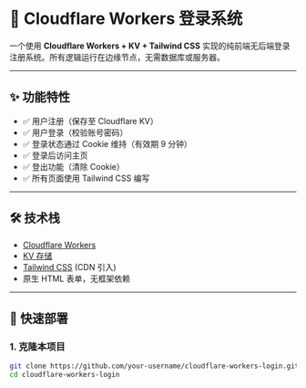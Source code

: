 # 📘 Cloudflare Workers 登录系统

一个使用 **Cloudflare Workers + KV + Tailwind CSS** 实现的纯前端无后端登录注册系统。所有逻辑运行在边缘节点，无需数据库或服务器。

---

## ✨ 功能特性

- ✅ 用户注册（保存至 Cloudflare KV）
- ✅ 用户登录（校验账号密码）
- ✅ 登录状态通过 Cookie 维持（有效期 9 分钟）
- ✅ 登录后访问主页
- ✅ 登出功能（清除 Cookie）
- ✅ 所有页面使用 Tailwind CSS 编写

---

## 🛠️ 技术栈

- [Cloudflare Workers](https://developers.cloudflare.com/workers/)
- [KV 存储](https://developers.cloudflare.com/workers/platform/sites/configuration#kv-namespaces)
- [Tailwind CSS](https://tailwindcss.com/) (CDN 引入)
- 原生 HTML 表单，无框架依赖

---

## 🚀 快速部署

### 1. 克隆本项目

```bash
git clone https://github.com/your-username/cloudflare-workers-login.git
cd cloudflare-workers-login
